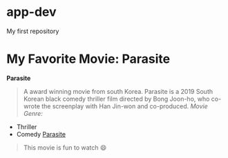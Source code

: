 # app-dev
My first repository
# My Favorite Movie: Parasite
**Parasite**
> A award winning movie from south Korea.
> Parasite is a 2019 South Korean black comedy thriller film directed by Bong Joon-ho, who co-wrote the screenplay with Han Jin-won and co-produced.
*Movie Genre:*
- Thriller
- Comedy
[Parasite]([https://www.example.com](https://en.wikipedia.org/wiki/Parasite_(2019_film))https://en.wikipedia.org/wiki/Parasite_(2019_film))
> This movie is fun to watch 😄
